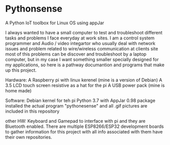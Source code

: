 # Pythonsense
A Python IoT toolbox for Linux OS using appJar 

I always wanted to have a small computer to test and troubleshoot different tasks and problems I face everyday at work sites.
I am a control system programmer and Audio / video integartor who usually deal with network issues and problem related to wire/wireless communication at clients site most of this problems can be discover and troubleshoot by a laptop computer, but in my case I want something smaller specially designed for my applications, so here is a pathway documantion and programs that make up this project.

Hardware:
A Raspberry pi with linux kerenel (mine is a version of Debian)
A 3.5 LCD touch screen resistive as a hat for the pi 
A USB power pack (mine is home made)

Software:
Debian kernel for teh pi
Python 3.7  with AppJar 0.98 package installed
the actual program "pythonesense" and all .gif pictures are  included in this repository

other HW:
Keyboard and Gamepad to interface with pi and they are Bluetooth enabled.
There are multiple ESP8266/ESP32 development boards to gather information for this project with all info associated with them have their own repositories. 
